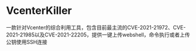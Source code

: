 # VcenterKiller
一款针对Vcenter的综合利用工具，包含目前最主流的CVE-2021-21972、CVE-2021-21985以及CVE-2021-22205，提供一键上传webshell，命令执行或者上传公钥使用SSH连接
